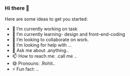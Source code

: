 ### Hi there 👋

<!--
**RohitAmdahl/RohitAmdahl** is a ✨ _special_ ✨ repository because its `README.md` (this file) appears on your GitHub profile.
-->

Here are some ideas to get you started:

- 🔭 I’m currently working on task
- 🌱 I’m currently learning- design and front-end-coding
- 👯 I’m looking to collaborate on work.
- 🤔 I’m looking for help with ...
- 💬 Ask me about .anything..
- 📫 How to reach me: .call me ..
- 😄 Pronouns: .Rohit..
- ⚡ Fun fact: ..
